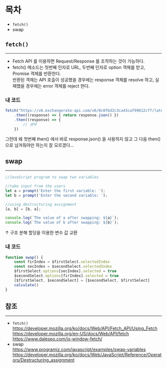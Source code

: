 # 목차
- `fetch()`
- swap

## `fetch()`
- - -
- Fetch API 를 이용하면 Request/Response 를 조작하는 것이 가능하다.
- fetch() 메소드는 첫번째 인자로 URL, 두번째 인자로 option 객체를 받고, Promise 객체를 반환한다. <br />
반환된 객체는 API 호출이 성공했을 경우에는 response 객체를 resolve 하고, 실패했을 경우에는 error 객체를 reject 한다.

### 내 코드
```javascript
fetch("https://v6.exchangerate-api.com/v6/0c8fbd2c3ca43caf99612cff/latest/USD")
    .then((response) => { return response.json() })
    .then((response) => {
        // 생략
    })
```
그런데 왜 첫번째 then() 에서 바로 response.json() 을 사용하지 않고 그 다음 then() 으로 넘겨줘야만 하는지 잘 모르겠다... 

## swap
- - -
```javascript
//JavaScript program to swap two variables

//take input from the users
let a = prompt('Enter the first variable: ');
let b = prompt('Enter the second variable: ');

//using destructuring assignment
[a, b] = [b, a];

console.log(`The value of a after swapping: ${a}`);
console.log(`The value of b after swapping: ${b}`);
```
↑ 구조 분해 할당을 이용한 변수 값 교환

### 내 코드
```javascript
function swap() {
    const firIndex = $firstSelect.selectedIndex
    const secIndex = $secondSelect.selectedIndex
    $firstSelect.options[secIndex].selected = true
    $secondSelect.options[firIndex].selected = true
    [$firstSelect, $secondSelect] = [$secondSelect, $firstSelect]
    calculate()
}
```

## 참조
- - -
- `fetch()` <br />
https://developer.mozilla.org/ko/docs/Web/API/Fetch_API/Using_Fetch <br />
https://developer.mozilla.org/en-US/docs/Web/API/fetch <br />
https://www.daleseo.com/js-window-fetch/ <br />
- swap <br />
https://www.programiz.com/javascript/examples/swap-variables <br />
https://developer.mozilla.org/ko/docs/Web/JavaScript/Reference/Operators/Destructuring_assignment <br />